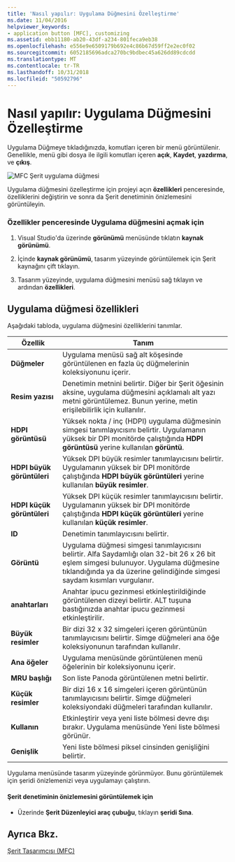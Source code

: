 ```yaml
---
title: 'Nasıl yapılır: Uygulama Düğmesini Özelleştirme'
ms.date: 11/04/2016
helpviewer_keywords:
- application button [MFC], customizing
ms.assetid: ebb11180-ab20-43df-a234-801feca9eb38
ms.openlocfilehash: e556e9e6509179b692e4c86b67d59ff2e2ec0f02
ms.sourcegitcommit: 6052185696adca270bc9bdbec45a626dd89cdcdd
ms.translationtype: MT
ms.contentlocale: tr-TR
ms.lasthandoff: 10/31/2018
ms.locfileid: "50592796"
---
```

# <a name="how-to-customize-the-application-button"></a>Nasıl yapılır: Uygulama Düğmesini Özelleştirme

Uygulama Düğmeye tıkladığınızda, komutları içeren bir menü görüntülenir. Genellikle, menü gibi dosya ile ilgili komutları içeren **açık**, **Kaydet**, **yazdırma**, ve **çıkış**.

![MFC Şerit uygulama düğmesi](../mfc/media/application_button.png "application_button")

Uygulama düğmesini özelleştirme için projeyi açın **özellikleri** penceresinde, özelliklerini değiştirin ve sonra da Şerit denetiminin önizlemesini görüntüleyin.

### <a name="to-open-the-application-button-in-the-properties-window"></a>Özellikler penceresinde Uygulama düğmesini açmak için

1. Visual Studio'da üzerinde **görünümü** menüsünde tıklatın **kaynak görünümü**.

1. İçinde **kaynak görünümü**, tasarım yüzeyinde görüntülemek için Şerit kaynağını çift tıklayın.

1. Tasarım yüzeyinde, uygulama düğmesini menüsü sağ tıklayın ve ardından **özellikleri**.

## <a name="application-button-properties"></a>Uygulama düğmesi özellikleri

Aşağıdaki tabloda, uygulama düğmesini özelliklerini tanımlar.

|Özellik|Tanım|
|--------------|----------------|
|**Düğmeler**|Uygulama menüsü sağ alt köşesinde görüntülenen en fazla üç düğmelerinin koleksiyonunu içerir.|
|**Resim yazısı**|Denetimin metnini belirtir. Diğer bir Şerit öğesinin aksine, uygulama düğmesini açıklamalı alt yazı metni görüntülemez. Bunun yerine, metin erişilebilirlik için kullanılır.|
|**HDPI görüntüsü**|Yüksek nokta / inç (HDPI) uygulama düğmesinin simgesi tanımlayıcısını belirtir. Uygulamanın yüksek bir DPI monitörde çalıştığında **HDPI görüntüsü** yerine kullanılan **görüntü**.|
|**HDPI büyük görüntüleri**|Yüksek DPI büyük resimler tanımlayıcısını belirtir. Uygulamanın yüksek bir DPI monitörde çalıştığında **HDPI büyük görüntüleri** yerine kullanılan **büyük resimler**.|
|**HDPI küçük görüntüleri**|Yüksek DPI küçük resimler tanımlayıcısını belirtir. Uygulamanın yüksek bir DPI monitörde çalıştığında **HDPI küçük görüntüleri** yerine kullanılan **küçük resimler**.|
|**ID**|Denetimin tanımlayıcısını belirtir.|
|**Görüntü**|Uygulama düğmesi simgesi tanımlayıcısını belirtir. Alfa Saydamlığı olan 32-bit 26 x 26 bit eşlem simgesi bulunuyor. Uygulama düğmesine tıklandığında ya da üzerine gelindiğinde simgesi saydam kısımları vurgulanır.|
|**anahtarları**|Anahtar ipucu gezinmesi etkinleştirildiğinde görüntülenen dizeyi belirtir. ALT tuşuna bastığınızda anahtar ipucu gezinmesi etkinleştirilir.|
|**Büyük resimler**|Bir dizi 32 x 32 simgeleri içeren görüntünün tanımlayıcısını belirtir. Simge düğmeleri ana öğe koleksiyonunun tarafından kullanılır.|
|**Ana öğeler**|Uygulama menüsünde görüntülenen menü öğelerinin bir koleksiyonunu içerir.|
|**MRU başlığı**|Son liste Panoda görüntülenen metni belirtir.|
|**Küçük resimler**|Bir dizi 16 x 16 simgeleri içeren görüntünün tanımlayıcısını belirtir. Simge düğmeleri koleksiyondaki düğmeleri tarafından kullanılır.|
|**Kullanın**|Etkinleştirir veya yeni liste bölmesi devre dışı bırakır. Uygulama menüsünde Yeni liste bölmesi görünür.|
|**Genişlik**|Yeni liste bölmesi piksel cinsinden genişliğini belirtir.|

Uygulama menüsünde tasarım yüzeyinde görünmüyor. Bunu görüntülemek için şeridi önizlemenizi veya uygulamayı çalıştırın.

#### <a name="to-preview-the-ribbon-control"></a>Şerit denetiminin önizlemesini görüntülemek için

- Üzerinde **Şerit Düzenleyici araç çubuğu**, tıklayın **şeridi Sına**.

## <a name="see-also"></a>Ayrıca Bkz.

[Şerit Tasarımcısı (MFC)](../mfc/ribbon-designer-mfc.md)


